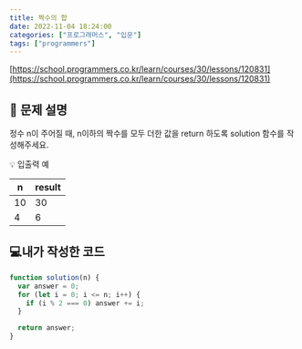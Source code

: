 ```yaml
---
title: 짝수의 합
date: 2022-11-04 18:24:00
categories: ["프로그래머스", "입문"]
tags: ["programmers"]
---
```


[https://school.programmers.co.kr/learn/courses/30/lessons/120831](https://school.programmers.co.kr/learn/courses/30/lessons/120831)

## 📔 문제 설명

정수 n이 주어질 때, n이하의 짝수를 모두 더한 값을 return 하도록 solution 함수를 작성해주세요.

💡 입출력 예

| n   | result |
| --- | ------ |
| 10  | 30     |
| 4   | 6      |

## 💻내가 작성한 코드

```js
function solution(n) {
  var answer = 0;
  for (let i = 0; i <= n; i++) {
    if (i % 2 === 0) answer += i;
  }

  return answer;
}
```
